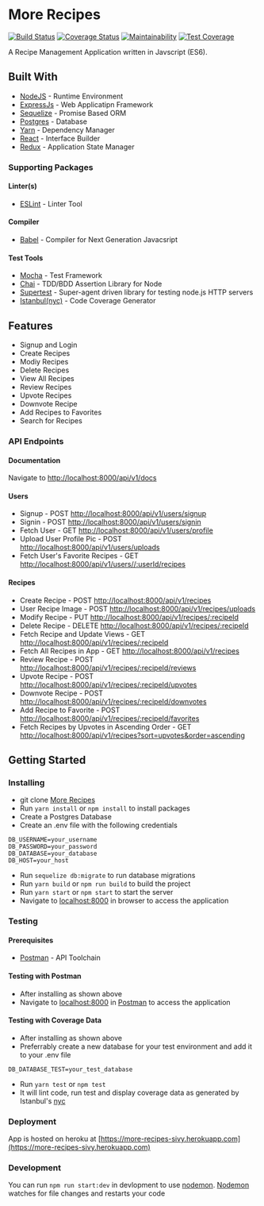 # More Recipes

[![Build Status](https://travis-ci.org/iverenshaguy/more-recipes-personal.svg?branch=master)](https://travis-ci.org/iverenshaguy/more-recipes-personal)
[![Coverage Status](https://coveralls.io/repos/github/iverenshaguy/more-recipes-personal/badge.svg?branch=develop)](https://coveralls.io/github/iverenshaguy/more-recipes-personal?branch=master)
[![Maintainability](https://api.codeclimate.com/v1/badges/430187c352d8ead5737f/maintainability)](https://codeclimate.com/github/iverenshaguy/more-recipes-personal/maintainability)
[![Test Coverage](https://api.codeclimate.com/v1/badges/430187c352d8ead5737f/test_coverage)](https://codeclimate.com/github/iverenshaguy/more-recipes-personal/test_coverage)

A Recipe Management Application written in Javscript (ES6).

## Built With

* [NodeJS](https://nodejs.org/) - Runtime Environment
* [ExpressJs](https://expressjs.com/) - Web Applicatipn Framework
* [Sequelize](http://docs.sequelizejs.com/) - Promise Based ORM
* [Postgres](https://www.postgresql.org/) - Database
* [Yarn](https://www.yarnpkg.com/) - Dependency Manager
* [React](https://reactjs.com/) - Interface Builder
* [Redux](https://redux.js.com/) - Application State Manager

### Supporting Packages

#### Linter(s)

* [ESLint](https://eslint.org/) - Linter Tool

#### Compiler

* [Babel](https://eslint.org/) - Compiler for Next Generation Javacsript

#### Test Tools

* [Mocha](https://mochajs.org/) - Test Framework
* [Chai](http://chaijs.com/) - TDD/BDD Assertion Library for Node
* [Supertest](https://github.com/visionmedia/supertest) - Super-agent driven
  library for testing node.js HTTP servers
* [Istanbul(nyc)](https://istanbul.js.org/) - Code Coverage Generator

## Features

* Signup and Login
* Create Recipes
* Modiy Recipes
* Delete Recipes
* View All Recipes
* Review Recipes
* Upvote Recipes
* Downvote Recipe
* Add Recipes to Favorites
* Search for Recipes

### API Endpoints

#### Documentation

Navigate to
[http://localhost:8000/api/v1/docs](http://localhost:8000/api/v1/docs)

#### Users

* Signup - POST
  [http://localhost:8000/api/v1/users/signup](http://localhost:8000/api/v1/users/signup)
* Signin - POST
  [http://localhost:8000/api/v1/users/signin](http://localhost:8000/api/v1/users/signin)
* Fetch User - GET
  [http://localhost:8000/api/v1/users/profile](http://localhost:8000/api/v1/users/profile)
* Upload User Profile Pic - POST
  [http://localhost:8000/api/v1/users/uploads](http://localhost:8000/api/v1/users/uploads)
* Fetch User's Favorite Recipes - GET
  [http://localhost:8000/api/v1/users//:userId/recipes](http://localhost:8000/api/v1/users//:userId/recipes)

#### Recipes

* Create Recipe - POST
  [http://localhost:8000/api/v1/recipes](http://localhost:8000/api/v1/recipes)
* User Recipe Image - POST
  [http://localhost:8000/api/v1/recipes/uploads](http://localhost:8000/api/v1/recipes/uploads)
* Modify Recipe - PUT
  [http://localhost:8000/api/v1/recipes/:recipeId](http://localhost:8000/api/v1/recipes/:recipeId)
* Delete Recipe - DELETE
  [http://localhost:8000/api/v1/recipes/:recipeId](http://localhost:8000/api/v1/recipes/:recipeId)
* Fetch Recipe and Update Views - GET
  [http://localhost:8000/api/v1/recipes/:recipeId](http://localhost:8000/api/v1/recipes/:recipeId)
* Fetch All Recipes in App - GET
  [http://localhost:8000/api/v1/recipes](http://localhost:8000/api/v1/recipes)
* Review Recipe - POST
  [http://localhost:8000/api/v1/recipes/:recipeId/reviews](http://localhost:8000/api/v1/recipes/:recipeId/reviews)
* Upvote Recipe - POST
  [http://localhost:8000/api/v1/recipes/:recipeId/upvotes](http://localhost:8000/api/v1/recipes/:recipeId/reviews)
* Downvote Recipe - POST
  [http://localhost:8000/api/v1/recipes/:recipeId/downvotes](http://localhost:8000/api/v1/recipes/:recipeId/reviews)
* Add Recipe to Favorite - POST
  [http://localhost:8000/api/v1/recipes/:recipeId/favorites](http://localhost:8000/api/v1/recipes/:recipeId/reviews)
* Fetch Recipes by Upvotes in Ascending Order - GET
  [http://localhost:8000/api/v1/recipes?sort=upvotes&order=ascending](http://localhost:8000/api/v1/recipes?sort=upvotes&order=ascending)

## Getting Started

### Installing

* git clone
  [More Recipes](https://github.com/iverenshaguy/more-recipes-personal.git)
* Run `yarn install` or `npm install` to install packages
* Create a Postgres Database
* Create an .env file with the following credentials

```.env
DB_USERNAME=your_username
DB_PASSWORD=your_password
DB_DATABASE=your_database
DB_HOST=your_host
```

* Run `sequelize db:migrate` to run database migrations
* Run `yarn build` or `npm run build` to build the project
* Run `yarn start` or `npm start` to start the server
* Navigate to [localhost:8000](http://localhost:8000/) in browser to access the
  application

### Testing

#### Prerequisites

* [Postman](https://getpostman.com/) - API Toolchain

#### Testing with Postman

* After installing as shown above
* Navigate to [localhost:8000](http://localhost:8000/) in
  [Postman](https://getpostman.com/) to access the application

#### Testing with Coverage Data

* After installing as shown above
* Preferrably create a new database for your test environment and add it to your
  .env file

```.env
DB_DATABASE_TEST=your_test_database
```

* Run `yarn test` or `npm test`
* It will lint code, run test and display coverage data as generated by
  Istanbul's [nyc](https://github.com/istanbuljs/nyc)

### Deployment

App is hosted on heroku at
[https://more-recipes-sivy.herokuapp.com](https://more-recipes-sivy.herokuapp.com)

### Development

You can run `npm run start:dev` in devlopment to use
[nodemon](https://nodemon.io/). [Nodemon](https://nodemon.io/) watches for file
changes and restarts your code
